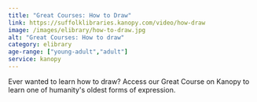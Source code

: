 ```yaml
---
title: "Great Courses: How to Draw"
link: https://suffolklibraries.kanopy.com/video/how-draw
image: /images/elibrary/how-to-draw.jpg
alt: "Great Courses: How to draw"
category: elibrary
age-range: ["young-adult","adult"]
service: kanopy
---
```


Ever wanted to learn how to draw? Access our Great Course on Kanopy to learn one of humanity's oldest forms of expression.
